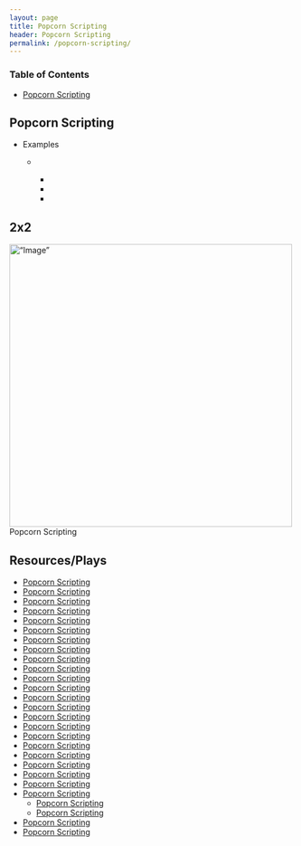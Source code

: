 ```yaml
---
layout: page
title: Popcorn Scripting
header: Popcorn Scripting
permalink: /popcorn-scripting/
---
```

<div class="row">
 <div class="col-md-3">
    <div class="toc">
    <h3>Table of Contents</h3>
    <ul>
    <li><a href=“#popcornscripting”>Popcorn Scripting</a></li>
    </ul>
    </div> 
  </div>
  
<div class="col-md-6">
<h2 class=“popcornscripting” id="popcornscripting">Popcorn Scripting</h2>
<ul>
    <li>Examples</li>
    <ul>
    <li></li>
      <ul>
      <li></li>
      <li></li>
      <li></li>
      </ul>
    </ul>
</ul>
      
  <h2 class="twobytwo" id="twobytwo">2x2</h2>
  <img src="../images/StrategicObjectives2x2.png" alt=“Image” width="500"/>Popcorn Scripting

</div>

<div class="col-md-3">
<div class="sideLinks">
    <h2>Resources/Plays</h2>
    <ul>
    <li><a href="{{ site.baseurl }}/popcorn-scripting">Popcorn Scripting</a></li>
    <li><a href="{{ site.baseurl }}/popcorn-scripting">Popcorn Scripting</a></li>
    <li><a href="{{ site.baseurl }}/popcorn-scripting">Popcorn Scripting</a></li>
    <li><a href="{{ site.baseurl }}/popcorn-scripting">Popcorn Scripting</a></li>
    <li><a href="{{ site.baseurl }}/popcorn-scripting">Popcorn Scripting</a></li>
    <li><a href="{{ site.baseurl }}/popcorn-scripting">Popcorn Scripting</a></li>
    <li><a href="{{ site.baseurl }}/popcorn-scripting">Popcorn Scripting</a></li>
    <li><a href="{{ site.baseurl }}/popcorn-scripting">Popcorn Scripting</a></li>
    <li><a href="{{ site.baseurl }}/popcorn-scripting">Popcorn Scripting</a></li>
    <li><a href="{{ site.baseurl }}/popcorn-scripting">Popcorn Scripting</a></li>
    <li><a href="{{ site.baseurl }}/popcorn-scripting">Popcorn Scripting</a></li>
    <li><a href="{{ site.baseurl }}/popcorn-scripting">Popcorn Scripting</a></li>
    <li><a href="{{ site.baseurl }}/popcorn-scripting">Popcorn Scripting</a></li>
    <li><a href="{{ site.baseurl }}/popcorn-scripting">Popcorn Scripting</a></li>
    <li><a href="{{ site.baseurl }}/popcorn-scripting">Popcorn Scripting</a></li>
    <li><a href="{{ site.baseurl }}/popcorn-scripting">Popcorn Scripting</a></li>
    <li><a href="{{ site.baseurl }}/popcorn-scripting">Popcorn Scripting</a></li>
    <li><a href="{{ site.baseurl }}/popcorn-scripting">Popcorn Scripting</a></li>
    <li><a href="{{ site.baseurl }}/popcorn-scripting">Popcorn Scripting</a></li>
    <li><a href="{{ site.baseurl }}/popcorn-scripting">Popcorn Scripting</a></li>
    <li><a href="{{ site.baseurl }}/popcorn-scripting">Popcorn Scripting</a></li>
    <li><a href="{{ site.baseurl }}/popcorn-scripting">Popcorn Scripting</a></li>
    <li><a href="{{ site.baseurl }}/popcorn-scripting">Popcorn Scripting</a>
      <ul>
        <li><a href="{{ site.baseurl }}/popcorn-scripting">Popcorn Scripting</a></li>
        <li><a href="{{ site.baseurl }}/popcorn-scripting">Popcorn Scripting</a></li>
      </ul>
    </li>
    <li><a href="{{ site.baseurl }}/popcorn-scripting">Popcorn Scripting</a></li>
    <li><a href="{{ site.baseurl }}/popcorn-scripting">Popcorn Scripting</a></li>
    </ul>
    </div>
</div>
 
</div>
